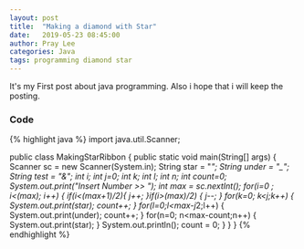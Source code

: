 ```yaml
---
layout: post
title:  "Making a diamond with Star"
date:   2019-05-23 08:45:00
author: Pray Lee
categories: Java
tags: programming diamond star
---
```



It's my First post about java programming.
Also i hope that i will keep the posting.

### Code 

{% highlight java %}
import java.util.Scanner;

public class MakingStarRibbon {
	public static void main(String[] args) {
		Scanner sc = new Scanner(System.in);
		String star = "*";
		String under = "_";
		String test = "&";
		int i;
		int j=0;
		int k;
		int l;
		int n;
		int count=0;
		System.out.print("Insert Number >> ");
		int max = sc.nextInt(); 
		for(i=0 ; i<(max); i++) {
			if(i<(max+1)/2){
				j++;
			}if(i>(max)/2) {
				j--;
			}
			for(k=0; k<j;k++) {
				System.out.print(star);
				count++;
			}
			for(l=0;l<max-j*2;l++) {
				System.out.print(under);
				count++;
			}
			for(n=0; n<max-count;n++) {
				System.out.print(star);
			}
			System.out.println();
			count = 0;
		}
	}
}
{% endhighlight %}
